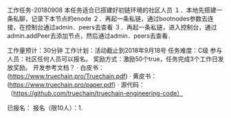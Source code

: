 工作任务-20180908
本任务适合已搭建好初链环境的社区人员
１．本地先搭建一条私聊，记录下本节点的enode
２．再起一条私链，通过bootnodes参数去连接，在控制台通过admin．peers去查看
３．再起一条私链，进入控制台，通过admin.addPeer去添加节点，然后通过admin．peers去查看．


工作量预计：30分钟
工作计划：活动截止到2018年9月18号
任务难度：C级
参与人员：社区任何人员可以报名。
奖励方式：激励50个true，任务完成3个工作日发放奖励。
开发参考文档？
· 白皮书：(https://www.truechain.pro/Truechain.pdf)
· 黄皮书：(https://www.truechain.pro/paper.pdf)
· 源代码：（https://github.com/truechain/truechain-engineering-code）

已报名：
报名（限10人）：1.
